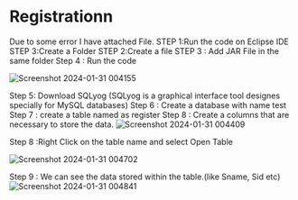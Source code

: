 # Registrationn
Due to some error I have attached File.
STEP 1:Run the code on  Eclipse IDE 
STEP 3:Create a Folder
STEP 2:Create a file 
STEP 3 : Add JAR File in the same folder
Step 4 : Run the code

![Screenshot 2024-01-31 004155](https://github.com/mounaky/Registrationn/assets/124963060/369c4aa4-ef07-4f09-bb9c-c075cdc9fd84)


Step 5: Download SQLyog (SQLyog is a graphical interface tool designes specially for MySQL databases)
Step 6 : Create a database with name test
Step 7 : create a table named as register
Step 8 : Create a columns that are necessary to store the data. 
![Screenshot 2024-01-31 004409](https://github.com/mounaky/Registrationn/assets/124963060/57b60605-aa9d-4701-ad13-65864608a76a)

Step 8 :Right Click on the table name and select Open Table

![Screenshot 2024-01-31 004702](https://github.com/mounaky/Registrationn/assets/124963060/3a863fc9-81b5-4cd8-ab14-6c0fcf7888ad)

Step 9 : We can see the data stored within the table.(like Sname, Sid etc)
![Screenshot 2024-01-31 004841](https://github.com/mounaky/Registrationn/assets/124963060/05cfdbca-9109-427d-b954-5f9dea4ec173)



